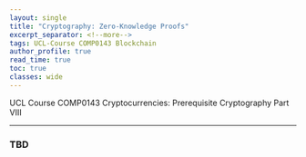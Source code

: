```yaml
---
layout: single
title: "Cryptography: Zero-Knowledge Proofs"
excerpt_separator: <!--more-->
tags: UCL-Course COMP0143 Blockchain
author_profile: true
read_time: true
toc: true
classes: wide
---
```


UCL Course COMP0143 Cryptocurrencies: Prerequisite Cryptography Part VIII

<!--more-->

---
### TBD